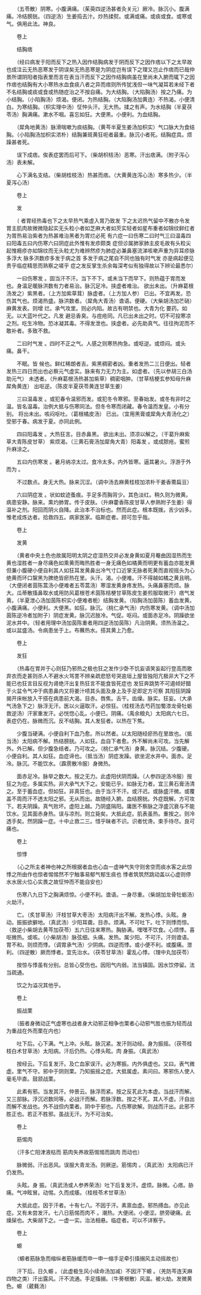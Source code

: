 <!-- { "loadSidebar": true } -->
　　（五苓散）阴寒。小腹满痛。（茱萸四逆汤甚者灸关元）厥冷。脉沉小。腹满痛。冷结膀胱。（四逆汤）生姜捣去汁。炒热揉熨。或满或痛。或痰或食。或寒或气。俱用此法。神良。

　　卷上

　　结胸痞

　　（经曰病发于阳而反下之热入因作结胸病发于阴而反下之因作痞以下之太早故也成注云无热恶寒发于阴误矣无热恶寒是为阴症岂有误下之理又岂止作痞而已哉仲景所谓阴阳者指表里而言在表当汗而反下之因作结胸病虽在里尚未入腑而辄下之因作痞也结胸有大小寒热水血食痰八者之异而痞则所传犹浅但一味气凝耳若未经下者不名结胸或痰或食或热随症治之不按自痛。为大结胸。（大陷胸汤）按之乃痛。为小结胸。（小陷胸汤）烦渴。便闭。为热结胸。（大陷胸汤加黄连）不热渴。小便清白。为寒结胸。（枳实理中汤）怔忡头汗。无大热。揉之有声。为水结胸（半夏茯苓汤）胸满痛。漱水不咽。喜忘如狂。大便黑。小便利。为血结胸。

　　（犀角地黄汤）脉滑喘嗽为痰结胸。（黄芩半夏生姜汤加枳实）气口脉大为食结胸。（小陷胸汤加枳实浓朴）结胸兼斑黄狂呃者最重。脉沉小者死。结胸症具。烦躁甚者死。

　　误下成痞。俟表症罢而后可下。（柴胡枳桔汤）恶寒。汗出痞满。（附子泻心汤）表未解。

　　心下满名支结。（柴胡桂枝汤）热甚而痞。（大黄黄连泻心汤）寒多热少。（半夏泻心汤）

　　卷上

　　发

　　（ 者胃经热毒也下之太早热气乘虚入胃乃致发 下之太迟热气留中不散亦令发胃主肌肉故微微隐起实无头粒小者如芝麻大者如芡实轻者如星布重者如锦纹鲜红者为胃热易治紫者为热甚难治黑者为胃烂必死 有六症一曰伤寒二曰时气三曰温毒四曰阳毒五曰内伤寒六曰阴症此外惟有发疹颇类 症但诊属肺家肺主皮毛故有头粒尖起惟瘾疹亦如锦纹而无头粒尤为难辨然疹为肺症必兼鼻塞流涕咳嗽声重为异耳疹脉多浮大 脉多洪数疹多发于病之首 多发于病之尾自不同也独有时气发 亦是病起便见贵乎临症精思而熟察之嗟乎 症之发反掌生杀余每深考似有独得故以下辨论最悉尔）

　　一曰伤寒发 。固当汗不汗。当下不下。或未当下而早下。则热蕴于胃而发 也。身温足暖脉洪数有力者易治。脉沉足冷。挟虚者难治。 欲出未出。（升麻葛根汤发之）紫黑者。（上方加紫草茸）脉虚者。（上方加人参） 已出。不宜再发。恐伤其气也。烦渴热盛。脉洪数者。（犀角大青汤）谵语。便硬。（大柴胡汤加芒硝）麻黄发表。则增 烂。承气攻里。则必内陷。故古有明禁也。大青为化 要药。如无。以大蓝叶代之。凡发 避忌香臭。与痘疮同。凡已出未出之时。切不可投寒凉之剂。吃生冷物。恐冰凝其毒。不得发泄也。挟虚者。必先助真气。往往拘泥而不敢补者。多致不救。

　　二曰时气发 。四时不正之气。人感之则寒热拘急。或呕逆。或烦闷。或头痛。鼻干。

　　不眠。皆 候也。鲜红稀朗者吉。紫黑稠密者凶。重者发热二三日便出。轻者发热三四日而出也必察元气虚实。脉来有力无力为主。如虚者。（先以参胡三白汤助元气） 未透者。（升麻葛根汤热甚加紫草）稠密咽肿。（甘草桔梗玄参知母升麻犀角黄连） 出呕逆。（陈皮半夏茯苓黄连甘草生姜）

　　三曰温毒发 。或犯春令温邪而发。或犯冬令寒邪。至春始发。或冬有非时之温。皆名温毒。治例大抵与伤寒同法。但冬令寒而闭藏。春令温而发皇。小有分别。 将出未出。咳闷呕吐。（葛根橘皮汤） 已出。（宜用黑膏或犀角大青汤化之）受邪于春。病发于夏。亦同此例。

　　四曰阳毒发 。大热狂言。目赤鼻黑。 欲出未出。须凉以解之。（干葛升麻紫草大青陈皮甘草） 紫烦渴。（三黄石膏汤加犀角大青）阳毒发 。或成脓疮。蜜煎升麻涂之。

　　五曰内伤寒发 。暑月纳凉太过。食冷太多。内外皆寒。逼其暑火。浮游于外而为 。

　　不过数点。身无大热。脉来沉涩。（调中汤去麻黄桂枝加浓朴干姜香薷扁豆）

　　六曰阴症发 。状如蚊迹蚤痕。手足多而胸背少。其色淡红。稍久则为微黄。病患安静。脉来。熏灼肺胃。传于皮肤。（升麻藿香陈皮甘草人参熟附子生姜）得温补之剂。阳回而阴火自降。此治本不治标也。然而此症。根本既拨。吉少凶多。惟老成炼达者。拾救四五。病家医家。临斯症者。顾可忽乎哉。

　　卷上

　　发黄

　　（黄者中央土色也故属阳明太阴之症湿热交并必发身黄如夏月罨曲因湿热而生黄也湿胜者一身尽痛色如熏黄而晦热胜者一身无痛色如橘黄而明更有蓄血亦能发黄但兼小腹硬小便自利其人如狂耳发黄鼻出冷气寸口近掌无脉者死黄而直视摇头为心绝黄而环口黧黑为脾绝皆瘀热在里。头汗。渴。小便难。汗不得越如橘之黄且明。（大便闭者茵陈蒿汤小便难者五苓蒿汤）寒湿发黄身疼发热。头痛鼻塞而烦。脉大。瓜蒂散搐鼻取水或用防风葛根苍术茵陈桔梗甘草陈皮生姜煎服取微汗）痞气发黄。（半夏泄心汤加茵陈枳实小便难者栀）结胸发黄。（陷胸汤加茵陈）蓄血发黄。小腹满痛。小便利。大便黑。如狂。脉沉。（桃仁承气汤）内伤寒发黄。（调中汤加茵陈逆冷者加附子）阴症发黄。脉沉迟肢冷。气促。呕闷。或面赤足冷。阴躁欲坐泥水井中。（轻者用理中汤加茵陈重者用四逆汤加茵陈）凡治阴黄。须热汤温之。或以盆盛汤。令病患坐于上。布蘸热水。搭其黄上乃愈。

　　卷上

　　发狂

　　（热毒在胃并于心则狂乃邪热之极也狂之发作少卧不饥妄语笑妄起行登高而歌弃衣而走甚则杀人不避水火骂詈不辨亲疏悲怒号哭逾垣上屋皆独阳亢极非大下之不能已也狂言目反视为肾绝汗出复热狂言不能食皆死症也 发狂奔跳势不可遏倾好醋于火盆令气冲于病患鼻内又将姜汁啧其头面及身上及手足即定方可察 其阳狂阴躁 揭开床帐放入干搭在病患前大渴。目赤。唇焦。舌干。齿燥。脉实。狂妄。（大承气汤急下之）脉浮无汗。医以火逼取汗。必惊狂。（桂枝汤去芍药加蜀漆龙骨牡蛎救逆汤）汗家重发汗。必恍惚心乱。小便已。阴痛。（禹余粮丸）太阳病六七日。表症仍在。脉微而沉。反不结胸。其人发狂者。以热在下焦。

　　少腹当硬满。小便自利下血乃愈。所以然者。以太阳随经瘀热在里故也。（抵当汤）太阳病不解。热结膀胱。人如狂。血自下者愈。外不解尚未可攻。当先解外。外已解。但少腹急结者。乃可攻之。（桃仁承气汤）身黄。脉沉结。少腹硬。小便自利。其人如狂。血症谛也。（抵当汤）阴症发躁。欲坐泥水井中。面赤。足冷。脉沉。不能饮水。（霹雳散冷服）身微热。

　　面赤足冷。脉举之数大。按之无力。此虚阳伏阴而躁。（人参四逆汤冷服）按狂之为症。多属实热。非大承气大下之。安能已乎。如脉无力者。宜三黄石膏汤清之。至于蓄血症。但如狂。非真狂也。由于当汗不汗。或汗迟。或脉盛汗微。或覆盖不周而汗不透太阳之邪。无从而出。故随经入腑。血结膀胱。外症既解。方可攻下。若夫阴躁。真气败坏。虚阳上越。乃阴盛隔阳。庸医不察脉之浮盛沉衰与不能饮水。见其面赤身热。误与凉剂。则立毙矣。大抵此症。肌表虽热。重按之。则冷透手矣。然阴躁一症。十中止救二三。惜乎昧者不识。识者忧谗。束手待尽。良可痛也。

　　卷上

　　惊悸

　　（心之所主者神也神之所根据者血也心血一虚神气失守则舍空而痰水客之此惊悸之所由作也惊者惕惕然不宁触事易郁气郁生痰也 悸者筑筑然跳动盖以心虚则停水水居火位心实畏之故怔忡而不能自安也）

　　伤寒八九日下之胸满烦惊。小便不利。谵语。一身尽重。（柴胡加龙骨牡蛎汤）火劫汗。

　　亡。（炙甘草汤）汗枝甘草大枣汤）太阳病汗出不解。发热心悸。头眩。身 动。振振欲擗地。（真武汤）少阳耳聋。目赤。烦满。不可吐下。吐下则悸而惊。（救逆小柴胡去黄芩加茯苓）五六日往来寒热。胸胁满。嘿嘿不饮食。心烦悸。喜呕微热。或咳。（小柴胡汤）脉弦细。头痛。发热。属少阳。不可汗。汗则谵语。胃不和。则烦而悸。（调胃承气汤）少阴病。四逆而悸。或小便不利。或腹痛。泄利。（四逆散）厥而悸者。宜先治水。（茯苓甘草汤）霍乱心悸。（理中丸加茯苓）

　　按惊与悸虽有分别。总皆心受伤也。因阳气内弱。法当镇固。因水饮停留。法当疏通。

　　饮之为溢况其他乎。

　　卷上

　　振战栗

　　（振者身微动正气虚寒也战者身大动邪正相争也栗者心动邪气胜也振为轻而战为重战在外而栗在内也）

　　吐下后。心下满。气上冲。头眩。脉沉紧。发汗则动经。身为振摇。（茯苓桂枝白术甘草汤）太阳病。汗后仍热。心悸头眩。肉 身振。（真武汤）

　　按经云。下后复发汗。及亡血家误汗。必为寒振。内外俱虚也。又曰。表气微虚。里气不守。邪中于阴则栗。乃知振摇之症。大抵属虚。素问曰。寒邪伤人使人毫毛毕直。鼓颔战栗。

　　此素有邪。当发其汗。仲景云。脉浮而紧。按之反芤此为本虚。当战汗而解。又三部脉。浮沉迟数同等。必战汗而解。若脉浮数。按之不芤。其人不虚。汗自出而解不发战也。外不战但内栗者。阴中于邪也。凡伤寒欲解。则战而汗出。此邪不胜正也。若正不胜邪。虽战无汗。为不可治矣。

　　卷上

　　筋惕肉

　　（汗多亡阳津液枯而 筋肉失养故筋惕惕而跳肉 而动也）

　　脉微弱。汗出恶风。误服大青龙汤。则厥逆。筋惕肉 。（真武汤）太阳病已汗仍发热。

　　头眩。身 振。（真武汤或人参养荣汤）吐下后复发汗。虚烦。脉微。心痞。胁痛。气冲眩冒。动惕。久而成痿。（桂枝苓术甘草汤）

　　大抵此症。因于汗者。十有七八。不因于汗。素禀血虚。邪热搏血。亦见此症。又有未尝发汗。七八日筋惕而肉不 。潮热。大便闭。小便涩。脐旁硬痛。此燥屎也。大柴胡下之。一虚一实。治法相悬。临症者。可以不详察乎。

　　卷上

　　螈

　　（螈者筋脉急而缩纵者筋脉缓而申一申一缩手足牵引搐搦风主动摇故也）

　　汗下后。日久螈 。（此虚极生风小续命汤加减）不因汗下螈 。（羌防芩连天麻四物之类）汗出露风。汗不流通。手足搐搦。（牛蒡根散）风温。被火劫。发微黄色。螈 （葳蕤汤）

